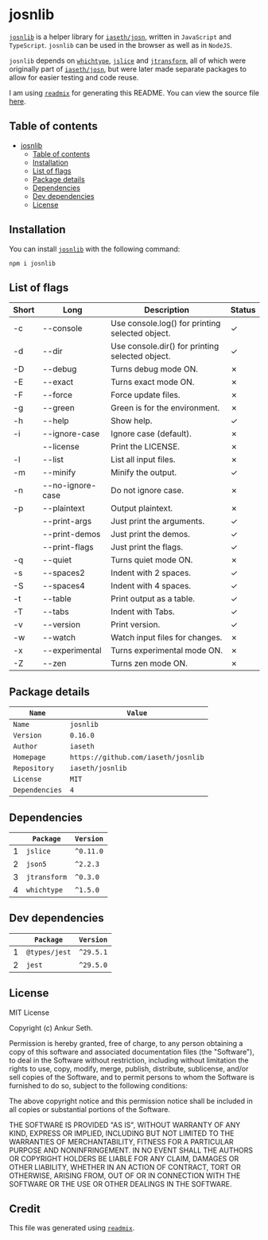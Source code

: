 
# josnlib
[`josnlib`](https://www.npmjs.com/package/josnlib) is a helper library for [`iaseth/josn`](https://github.com/iaseth/josn),
written in `JavaScript` and `TypeScript`.
`josnlib` can be used in the browser as well as in `NodeJS`.

`josnlib` depends on [`whichtype`](https://github.com/iaseth/whichtype), [`jslice`](https://github.com/iaseth/jslice)
and [`jtransform`](https://github.com/iaseth/jtransform), all of which were originally part of [`iaseth/josn`](https://github.com/iaseth/josn),
but were later made separate packages to allow for easier testing and code reuse.

I am using [`readmix`](https://github.com/iaseth/readmix) for generating this README.
You can view the source file [here](https://github.com/iaseth/josnlib/blob/master/README.md.rx).


## Table of contents
* [josnlib](#josnlib)
    * [Table of contents](#table-of-contents)
    * [Installation](#installation)
    * [List of flags](#list-of-flags)
    * [Package details](#package-details)
    * [Dependencies](#dependencies)
    * [Dev dependencies](#dev-dependencies)
    * [License](#license)


## Installation
You can install [`josnlib`](https://www.npmjs.com/package/josnlib) with the following command:
```
npm i josnlib
```


## List of flags

| Short | Long | Description | Status |
| ----- | ---- | ----------- | ------ |
| -c | --console | Use console.log() for printing selected object. | &check; |
| -d | --dir | Use console.dir() for printing selected object. | &check; |
| -D | --debug | Turns debug mode ON. | &cross; |
| -E | --exact | Turns exact mode ON. | &cross; |
| -F | --force | Force update files. | &cross; |
| -g | --green | Green is for the environment. | &cross; |
| -h | --help | Show help. | &check; |
| -i | --ignore-case | Ignore case (default). | &cross; |
|  | --license | Print the LICENSE. | &cross; |
| -l | --list | List all input files. | &cross; |
| -m | --minify | Minify the output. | &check; |
| -n | --no-ignore-case | Do not ignore case. | &cross; |
| -p | --plaintext | Output plaintext. | &cross; |
|  | --print-args | Just print the arguments. | &check; |
|  | --print-demos | Just print the demos. | &check; |
|  | --print-flags | Just print the flags. | &check; |
| -q | --quiet | Turns quiet mode ON. | &cross; |
| -s | --spaces2 | Indent with 2 spaces. | &check; |
| -S | --spaces4 | Indent with 4 spaces. | &check; |
| -t | --table | Print output as a table. | &check; |
| -T | --tabs | Indent with Tabs. | &check; |
| -v | --version | Print version. | &check; |
| -w | --watch | Watch input files for changes. | &cross; |
| -x | --experimental | Turns experimental mode ON. | &cross; |
| -Z | --zen | Turns zen mode ON. | &cross; |


## Package details
| `Name`         | `Value`                             |
| -------------- | ----------------------------------- |
| `Name`         | `josnlib`                           |
| `Version`      | `0.16.0`                            |
| `Author`       | `iaseth`                            |
| `Homepage`     | `https://github.com/iaseth/josnlib` |
| `Repository`   | `iaseth/josnlib`                    |
| `License`      | `MIT`                               |
| `Dependencies` | `4`                                 |



## Dependencies
|     | `Package`    | `Version`   |
| --- | ------------ | ----------- |
| 1   | `jslice`     | `^0.11.0`   |
| 2   | `json5`      | `^2.2.3`    |
| 3   | `jtransform` | `^0.3.0`    |
| 4   | `whichtype`  | `^1.5.0`    |



## Dev dependencies
|     | `Package`     | `Version`   |
| --- | ------------- | ----------- |
| 1   | `@types/jest` | `^29.5.1`   |
| 2   | `jest`        | `^29.5.0`   |



## License
MIT License

Copyright (c) Ankur Seth.

Permission is hereby granted, free of charge, to any person obtaining a copy
of this software and associated documentation files (the "Software"), to deal
in the Software without restriction, including without limitation the rights
to use, copy, modify, merge, publish, distribute, sublicense, and/or sell
copies of the Software, and to permit persons to whom the Software is
furnished to do so, subject to the following conditions:

The above copyright notice and this permission notice shall be included in all
copies or substantial portions of the Software.

THE SOFTWARE IS PROVIDED "AS IS", WITHOUT WARRANTY OF ANY KIND, EXPRESS OR
IMPLIED, INCLUDING BUT NOT LIMITED TO THE WARRANTIES OF MERCHANTABILITY,
FITNESS FOR A PARTICULAR PURPOSE AND NONINFRINGEMENT. IN NO EVENT SHALL THE
AUTHORS OR COPYRIGHT HOLDERS BE LIABLE FOR ANY CLAIM, DAMAGES OR OTHER
LIABILITY, WHETHER IN AN ACTION OF CONTRACT, TORT OR OTHERWISE, ARISING FROM,
OUT OF OR IN CONNECTION WITH THE SOFTWARE OR THE USE OR OTHER DEALINGS IN THE
SOFTWARE.


## Credit

This file was generated using [`readmix`](https://github.com/iaseth/readmix).



